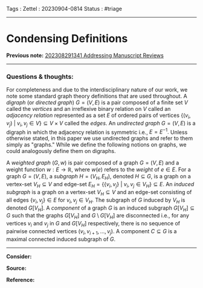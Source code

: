 Tags :
Zettel :  20230904-0814
Status : #triage 

-----

# Condensing Definitions

**Previous note:** [202308291341 Addressing Manuscript Reviews](202308291341%20Addressing%20Manuscript%20Reviews.md)

-----

### Questions & thoughts:

For completeness and due to the interdisciplinary nature of our work, we note some standard graph theory definitions that are used throughout. A *digraph* (or *directed graph*) $G=(V,E)$ is a pair composed of a finite set $V$ called the *vertices* and an irreflexive binary relation on $V$ called an *adjacency relation* represented as a set $E$ of ordered pairs of vertices $\{(v_i, v_j)~|~v_i, v_j \in V\} \subseteq V\times V$ called the *edges*. An *undirected graph* $G=(V,E)$ is a digraph in which the adjacency relation is symmetric i.e., $E=E^{-1}.$ Unless otherwise stated, in this paper we use undirected graphs and refer to them simply as "graphs." While we define the following notions on graphs, we could analogously define them on digraphs. 

A *weighted graph* $(G, w)$ is pair composed of a graph $G=(V, E)$ and a weight function $w:E\rightarrow\mathbb{R}$, where $w(e)$ refers to the *weight* of $e\in E.$ For a graph $G=(V, E),$ a *subgraph* $H=(V_H, E_H)$, denoted $H\subseteq G$, is a graph on a vertex-set $V_H\subseteq V$ and edge-set $E_H=\{\{v_i, v_j\}~|~v_i, v_j\in V_H\}\subseteq E.$ An *induced subgraph* is a graph on a vertex-set $V_H\subseteq V$ and an edge-set consisting of all edges $\{v_i, v_j\} \in E$ for $v_i, v_j\in V_H$. The subgraph of $G$ induced by $V_H$ is denoted $G[V_H].$ A *component* of a graph $G$ is an induced subgraph $G[V_H]\subseteq G$ such that the graphs $G[V_H]$ and $G\setminus G[V_H]$ are disconnected i.e., for any vertices $v_i$ and $v_j$ in $G$ and $G[V_H]$ respectively, there is no sequence of pairwise connected vertices $(v_i, v_{i+1}, \dots, v_{j})$. A component $C\subseteq G$ is a maximal connected induced subgraph of $G.$


-----
 
**Consider:**


**Source:** 


**Reference:** 
